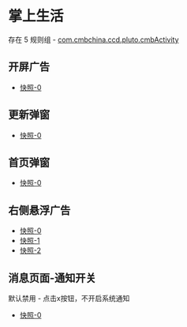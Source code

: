 # 掌上生活

存在 5 规则组 - [com.cmbchina.ccd.pluto.cmbActivity](/src/apps/com.cmbchina.ccd.pluto.cmbActivity.ts)

## 开屏广告

- [快照-0](https://gkd-kit.gitee.io/import/12647186)

## 更新弹窗

- [快照-0](https://gkd-kit.gitee.io/import/12647025)

## 首页弹窗

- [快照-0](https://gkd-kit.gitee.io/import/12647000)

## 右侧悬浮广告

- [快照-0](https://gkd-kit.gitee.io/import/12647039)
- [快照-1](https://gkd-kit.gitee.io/import/12647052)
- [快照-2](https://gkd-kit.gitee.io/import/12647127)

## 消息页面-通知开关

默认禁用 - 点击x按钮，不开启系统通知

- [快照-0](https://gkd-kit.gitee.io/import/12647068)
